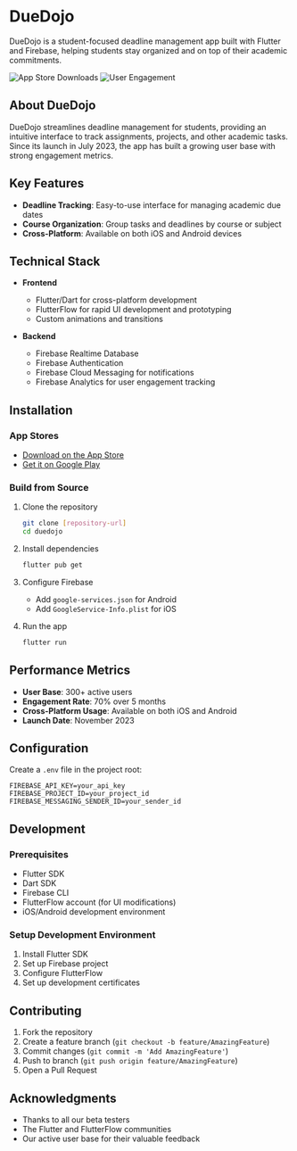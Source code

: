 # DueDojo

DueDojo is a student-focused deadline management app built with Flutter and Firebase, helping students stay organized and on top of their academic commitments.

![App Store Downloads](https://img.shields.io/badge/Downloads-300%2B-brightgreen)
![User Engagement](https://img.shields.io/badge/Engagement-70%25-blue)

## About DueDojo

DueDojo streamlines deadline management for students, providing an intuitive interface to track assignments, projects, and other academic tasks. Since its launch in July 2023, the app has built a growing user base with strong engagement metrics.

## Key Features

- **Deadline Tracking**: Easy-to-use interface for managing academic due dates
- **Course Organization**: Group tasks and deadlines by course or subject
- **Cross-Platform**: Available on both iOS and Android devices

## Technical Stack

- **Frontend**
  - Flutter/Dart for cross-platform development
  - FlutterFlow for rapid UI development and prototyping
  - Custom animations and transitions
  
- **Backend**
  - Firebase Realtime Database
  - Firebase Authentication
  - Firebase Cloud Messaging for notifications
  - Firebase Analytics for user engagement tracking

## Installation

### App Stores
- [Download on the App Store](https://apps.apple.com/in/app/duedojo/id6464222296)
- [Get it on Google Play](https://play.google.com/store/apps/details?id=com.NirajNamburi.duedojo&hl=en_US)

### Build from Source
1. Clone the repository
   ```bash
   git clone [repository-url]
   cd duedojo
   ```

2. Install dependencies
   ```bash
   flutter pub get
   ```

3. Configure Firebase
   - Add `google-services.json` for Android
   - Add `GoogleService-Info.plist` for iOS

4. Run the app
   ```bash
   flutter run
   ```

## Performance Metrics

- **User Base**: 300+ active users
- **Engagement Rate**: 70% over 5 months
- **Cross-Platform Usage**: Available on both iOS and Android
- **Launch Date**: November 2023

## Configuration

Create a `.env` file in the project root:
```
FIREBASE_API_KEY=your_api_key
FIREBASE_PROJECT_ID=your_project_id
FIREBASE_MESSAGING_SENDER_ID=your_sender_id
```

## Development

### Prerequisites
- Flutter SDK
- Dart SDK
- Firebase CLI
- FlutterFlow account (for UI modifications)
- iOS/Android development environment

### Setup Development Environment
1. Install Flutter SDK
2. Set up Firebase project
3. Configure FlutterFlow
4. Set up development certificates

## Contributing

1. Fork the repository
2. Create a feature branch (`git checkout -b feature/AmazingFeature`)
3. Commit changes (`git commit -m 'Add AmazingFeature'`)
4. Push to branch (`git push origin feature/AmazingFeature`)
5. Open a Pull Request

## Acknowledgments

- Thanks to all our beta testers
- The Flutter and FlutterFlow communities
- Our active user base for their valuable feedback
